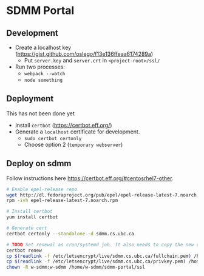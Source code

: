 # SDMM Portal






## Development

* Create a localhost key (https://gist.github.com/oslego/f13e136ffeaa6174289a)
    * Put `server.key` and `server.crt` in `<project-root>/ssl/`
* Run two processes:
    * `webpack --watch`
    * `node something`



## Deployment

This has not been done yet

* Install `certbot` (https://certbot.eff.org/)
* Generate a `localhost` certificate for development.
    * `sudo certbot certonly`
    * Choose option 2 (`temporary webserver`)



## Deploy on sdmm

Follow instructions here https://certbot.eff.org/#centosrhel7-other. 

```sh
# Enable epel-release repo
wget http://dl.fedoraproject.org/pub/epel/epel-release-latest-7.noarch.rpm
rpm -ivh epel-release-latest-7.noarch.rpm

# Install certbot
yum install certbot

# Generate cert
certbot certonly --standalone -d sdmm.cs.ubc.ca

# TODO Set renewal as cron/systemd job. It also needs to copy the new certs to /home/w-sdmm/sdmm-portal
certbot renew
cp $(readlink -f /etc/letsencrypt/live/sdmm.cs.ubc.ca/fullchain.pem) /home/w-sdmm/sdmm-portal/ssl/fullchain.pem
cp $(readlink -f /etc/letsencrypt/live/sdmm.cs.ubc.ca/privkey.pem) /home/w-sdmm/sdmm-portal/ssl/privkey.pem
chown -R w-sdmm:w-sdmm /home/w-sdmm/sdmm-portal/ssl
```